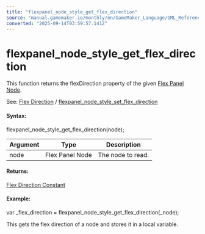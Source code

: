 ```yaml
---
title: "flexpanel_node_style_get_flex_direction"
source: "manual.gamemaker.io/monthly/en/GameMaker_Language/GML_Reference/Flex_Panels/Function_Reference/Styling_Functions/flexpanel_node_style_get_flex_direction.htm"
converted: "2025-09-14T03:59:57.141Z"
---
```


# flexpanel\_node\_style\_get\_flex\_direction

This function returns the flexDirection property of the given [Flex Panel Node](../flexpanel_create_node.md).

See: [Flex Direction](../../Flex_Panels_Styling.htm#h8) / [flexpanel\_node\_style\_set\_flex\_direction](flexpanel_node_style_set_flex_direction.md)

#### Syntax:

flexpanel\_node\_style\_get\_flex\_direction(node);

| Argument | Type | Description |
| --- | --- | --- |
| node | Flex Panel Node | The node to read. |

#### Returns:

[Flex Direction Constant](flexpanel_node_style_set_flex_direction.md)

#### Example:

var \_flex\_direction = flexpanel\_node\_style\_get\_flex\_direction(\_node);

This gets the flex direction of a node and stores it in a local variable.